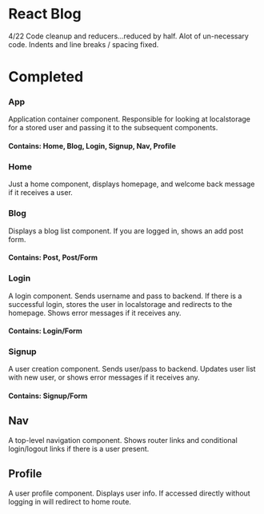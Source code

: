 # React Blog

4/22 Code cleanup and reducers...reduced by half. Alot of un-necessary code. Indents and line breaks / spacing fixed.

# Completed


### App
Application container component. Responsible for looking at localstorage for a stored user and passing it to the subsequent components.
#### Contains: Home, Blog, Login, Signup, Nav, Profile

### Home
Just a home component, displays homepage, and welcome back message if it receives a user.

### Blog
Displays a blog list component. If you are logged in, shows an add post form. 
#### Contains: Post, Post/Form

### Login
A login component. Sends username and pass to backend. If there is a successful login, stores the user in localstorage and redirects to the homepage. Shows error messages if it receives any.
#### Contains: Login/Form

### Signup
A user creation component. Sends user/pass to backend. Updates user list with new user, or shows error messages if it receives any.
#### Contains: Signup/Form

## Nav
A top-level navigation component. Shows router links and conditional login/logout links if there is a user present.

## Profile
A user profile component. Displays user info. If accessed directly without logging in will redirect to home route.
